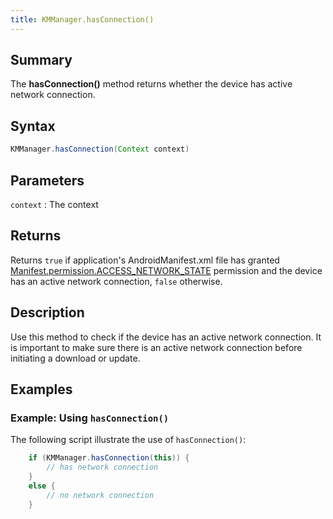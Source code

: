 ```yaml
---
title: KMManager.hasConnection()
---
```


## Summary
The **hasConnection()** method returns whether the device has active network connection.

## Syntax
```java
KMManager.hasConnection(Context context)
```

## Parameters

`context`
: The context

## Returns
Returns `true` if application's AndroidManifest.xml file has granted 
[Manifest.permission.ACCESS_NETWORK_STATE](https://developer.android.com/reference/android/Manifest.permission#ACCESS_NETWORK_STATE) 
permission and the device has an active network connection, `false` otherwise.

## Description
Use this method to check if the device has an active network connection. It is important to make sure there is an active network connection before initiating a download or update.

## Examples

### Example: Using `hasConnection()`
The following script illustrate the use of `hasConnection()`:

```java
    if (KMManager.hasConnection(this)) {
        // has network connection
    }
    else {
        // no network connection
    }
```
